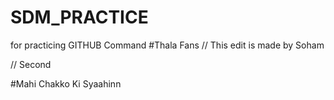# SDM_PRACTICE
for practicing GITHUB Command
#Thala Fans
// This edit is made by Soham

// Second

#Mahi Chakko Ki Syaahinn